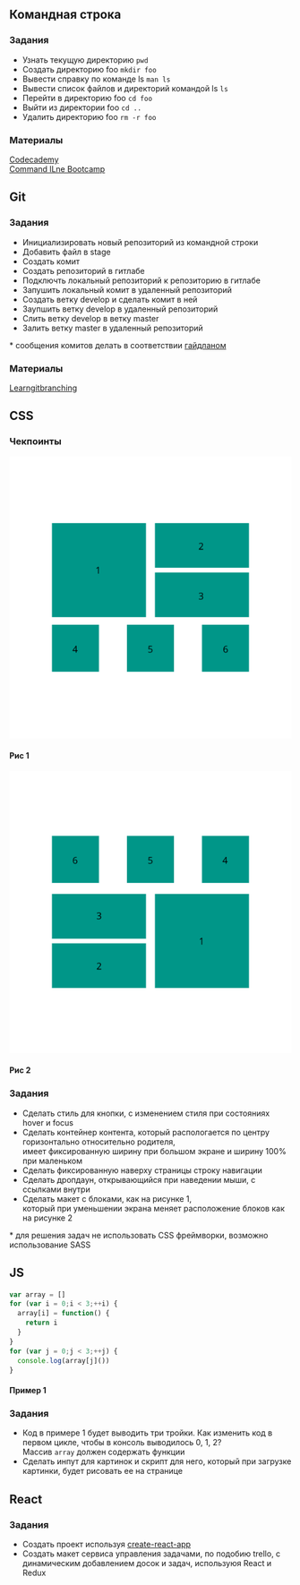 ## Командная строка
### Задания
* Узнать текущую директорию ```pwd```
* Создать директорию foo ```mkdir foo```
* Вывести справку по команде ls ```man ls```
* Вывести список файлов и директорий командой ls ```ls```
* Перейти в директорию foo ```cd foo```
* Выйти из директории foo ```cd ..```
* Удалить директорию foo ```rm -r foo```
### Материалы
[Codecademy](https://www.codecademy.com/learn/learn-the-command-line)  
[Command lLne Bootcamp](http://rik.smith-unna.com/command_line_bootcamp)  
## Git
### Задания
* Инициализировать новый репозиторий из командной строки
* Добавить файл в stage
* Создать комит 
* Создать репозиторий в гитлабе 
* Подключть локальный репозиторий к репозиторию в гитлабе 
* Запушить локальный комит в удаленный репозиторий
* Создать ветку develop и сделать комит в ней
* Заупшить ветку develop в удаленный репозиторий
* Слить ветку develop в ветку master 
* Залить ветку master в удаленный репозиторий  

\* сообщения комитов делать в соответствии [гайдланом](https://intra.rocketfirm.com/library/techies/850-git-commit-guidelines/) 
### Материалы
[Learngitbranching](https://learngitbranching.js.org/)  
## CSS
### Чекпоинты
![Рис 1](/img/task_css_1.png)
#### Рис 1  
![Рис 2](/img/task_css_2.png)
#### Рис 2
### Задания
* Сделать стиль для кнопки, с изменением стиля при состояниях hover и focus
* Сделать контейнер контента, который распологается по центру горизонтально относительно родителя,  
имеет фиксированную ширину при большом экране и ширину 100% при маленьком 
* Сделать фиксированную наверху страницы строку навигации
* Сделать дропдаун, открывающийся при наведении мыши, с ссылками внутри
* Сделать макет с блоками, как на рисунке 1,  
который при уменьшении экрана меняет расположение блоков как на рисунке 2

\* для решения задач не использовать CSS фреймворки, возможно использование SASS
## JS
```js
var array = []
for (var i = 0;i < 3;++i) {
  array[i] = function() {
    return i
  }
}
for (var j = 0;j < 3;++j) {
  console.log(array[j]())
}
```
#### Пример 1
### Задания
* Код в примере 1 будет выводить три тройки. Как изменить код в первом цикле, чтобы в консоль выводилось 0, 1, 2?  
Массив ```array``` должен содержать функции
* Сделать инпут для картинок и скрипт для него, который при загрузке картинки, будет рисовать ее на странице
## React
### Задания
* Создать проект используя [create-react-app](https://facebook.github.io/create-react-app/)
* Создать макет сервиса управления задачами, по подобию trello, с динамическим добавлением досок и задач, используюя React и Redux